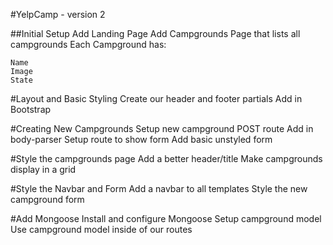 #YelpCamp - version 2

##Initial Setup
Add Landing Page
Add Campgrounds Page that lists all campgrounds
Each Campground has:

    Name
    Image
    State

#Layout and Basic Styling
Create our header and footer partials
Add in Bootstrap

#Creating New Campgrounds
Setup new campground POST route
Add in body-parser
Setup route to show form
Add basic unstyled form

#Style the campgrounds page
Add a better header/title
Make campgrounds display in a grid

#Style the Navbar and Form
Add a navbar to all templates
Style the new campground form

#Add Mongoose
Install and configure Mongoose
Setup campground model
Use campground model inside of our routes

